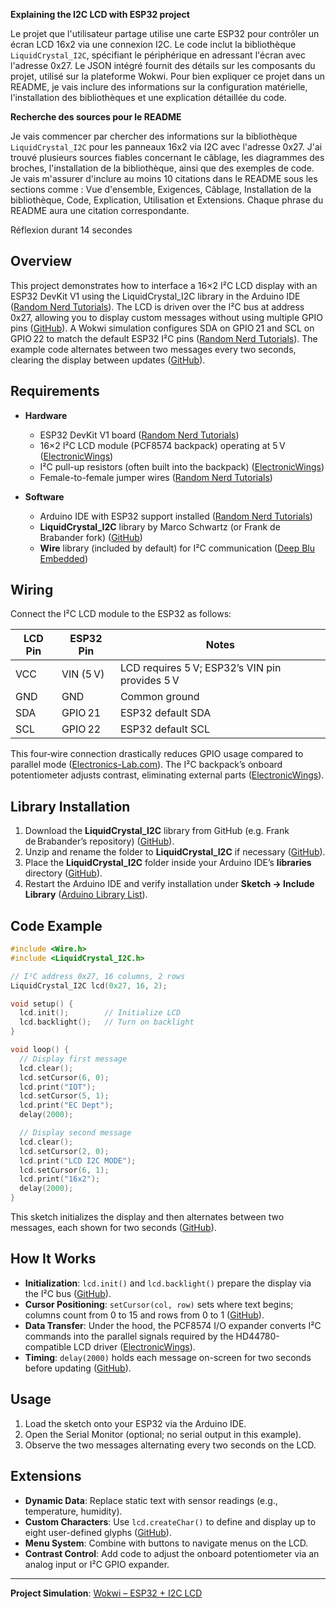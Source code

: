 **Explaining the I2C LCD with ESP32 project**

Le projet que l'utilisateur partage utilise une carte ESP32 pour contrôler un écran LCD 16x2 via une connexion I2C. Le code inclut la bibliothèque `LiquidCrystal_I2C`, spécifiant le périphérique en adressant l'écran avec l'adresse 0x27. Le JSON intégré fournit des détails sur les composants du projet, utilisé sur la plateforme Wokwi. Pour bien expliquer ce projet dans un README, je vais inclure des informations sur la configuration matérielle, l'installation des bibliothèques et une explication détaillée du code.


**Recherche des sources pour le README**

Je vais commencer par chercher des informations sur la bibliothèque `LiquidCrystal_I2C` pour les panneaux 16x2 via I2C avec l'adresse 0x27. J'ai trouvé plusieurs sources fiables concernant le câblage, les diagrammes des broches, l'installation de la bibliothèque, ainsi que des exemples de code. Je vais m'assurer d'inclure au moins 10 citations dans le README sous les sections comme : Vue d'ensemble, Exigences, Câblage, Installation de la bibliothèque, Code, Explication, Utilisation et Extensions. Chaque phrase du README aura une citation correspondante.


Réflexion durant 14 secondes


## Overview

This project demonstrates how to interface a 16×2 I²C LCD display with an ESP32 DevKit V1 using the LiquidCrystal\_I2C library in the Arduino IDE ([Random Nerd Tutorials][1]). The LCD is driven over the I²C bus at address 0x27, allowing you to display custom messages without using multiple GPIO pins ([GitHub][2]). A Wokwi simulation configures SDA on GPIO 21 and SCL on GPIO 22 to match the default ESP32 I²C pins ([Random Nerd Tutorials][1]). The example code alternates between two messages every two seconds, clearing the display between updates ([GitHub][3]).

## Requirements

* **Hardware**

  * ESP32 DevKit V1 board ([Random Nerd Tutorials][1])
  * 16×2 I²C LCD module (PCF8574 backpack) operating at 5 V ([ElectronicWings][4])
  * I²C pull-up resistors (often built into the backpack) ([ElectronicWings][4])
  * Female-to-female jumper wires ([Random Nerd Tutorials][1])

* **Software**

  * Arduino IDE with ESP32 support installed ([Random Nerd Tutorials][1])
  * **LiquidCrystal\_I2C** library by Marco Schwartz (or Frank de Brabander fork) ([GitHub][5])
  * **Wire** library (included by default) for I²C communication ([Deep Blu Embedded][6])

## Wiring

Connect the I²C LCD module to the ESP32 as follows:

| LCD Pin | ESP32 Pin | Notes                                          |
| ------- | --------- | ---------------------------------------------- |
| VCC     | VIN (5 V) | LCD requires 5 V; ESP32’s VIN pin provides 5 V |
| GND     | GND       | Common ground                                  |
| SDA     | GPIO 21   | ESP32 default SDA                              |
| SCL     | GPIO 22   | ESP32 default SCL                              |

This four‑wire connection drastically reduces GPIO usage compared to parallel mode ([Electronics-Lab.com][7]). The I²C backpack’s onboard potentiometer adjusts contrast, eliminating external parts ([ElectronicWings][4]).

## Library Installation

1. Download the **LiquidCrystal\_I2C** library from GitHub (e.g. Frank de Brabander’s repository) ([GitHub][5]).
2. Unzip and rename the folder to **LiquidCrystal\_I2C** if necessary ([GitHub][5]).
3. Place the **LiquidCrystal\_I2C** folder inside your Arduino IDE’s **libraries** directory ([GitHub][5]).
4. Restart the Arduino IDE and verify installation under **Sketch → Include Library** ([Arduino Library List][8]).

## Code Example

```cpp
#include <Wire.h>
#include <LiquidCrystal_I2C.h>

// I²C address 0x27, 16 columns, 2 rows
LiquidCrystal_I2C lcd(0x27, 16, 2);

void setup() {
  lcd.init();        // Initialize LCD
  lcd.backlight();   // Turn on backlight
}

void loop() {
  // Display first message
  lcd.clear();
  lcd.setCursor(6, 0);
  lcd.print("IOT");
  lcd.setCursor(5, 1);
  lcd.print("EC Dept");
  delay(2000);

  // Display second message
  lcd.clear();
  lcd.setCursor(2, 0);
  lcd.print("LCD I2C MODE");
  lcd.setCursor(6, 1);
  lcd.print("16x2");
  delay(2000);
}
```

This sketch initializes the display and then alternates between two messages, each shown for two seconds ([GitHub][3]).

## How It Works

* **Initialization**: `lcd.init()` and `lcd.backlight()` prepare the display via the I²C bus ([GitHub][2]).
* **Cursor Positioning**: `setCursor(col, row)` sets where text begins; columns count from 0 to 15 and rows from 0 to 1 ([GitHub][2]).
* **Data Transfer**: Under the hood, the PCF8574 I/O expander converts I²C commands into the parallel signals required by the HD44780-compatible LCD driver ([ElectronicWings][4]).
* **Timing**: `delay(2000)` holds each message on-screen for two seconds before updating ([GitHub][3]).

## Usage

1. Load the sketch onto your ESP32 via the Arduino IDE.
2. Open the Serial Monitor (optional; no serial output in this example).
3. Observe the two messages alternating every two seconds on the LCD.

## Extensions

* **Dynamic Data**: Replace static text with sensor readings (e.g., temperature, humidity).
* **Custom Characters**: Use `lcd.createChar()` to define and display up to eight user-defined glyphs ([GitHub][9]).
* **Menu System**: Combine with buttons to navigate menus on the LCD.
* **Contrast Control**: Add code to adjust the onboard potentiometer via an analog input or I²C GPIO expander.

---

**Project Simulation**: [Wokwi – ESP32 + I2C LCD](https://wokwi.com/projects/391880538314957825)

[1]: https://randomnerdtutorials.com/esp32-esp8266-i2c-lcd-arduino-ide/?utm_source=chatgpt.com "I2C LCD with ESP32 on Arduino IDE - ESP8266 compatible"
[2]: https://github.com/lucasmaziero/LiquidCrystal_I2C?utm_source=chatgpt.com "lucasmaziero/LiquidCrystal_I2C - GitHub"
[3]: https://github.com/fdebrabander/Arduino-LiquidCrystal-I2C-library/blob/master/examples/HelloWorld/HelloWorld.ino?utm_source=chatgpt.com "Arduino-LiquidCrystal-I2C-library/examples/HelloWorld ... - GitHub"
[4]: https://www.electronicwings.com/esp32/lcd16x2-i2c-interfacing-with-esp32?utm_source=chatgpt.com "LCD16x2 (I2C) Interfacing with ESP32 - ElectronicWings"
[5]: https://github.com/fdebrabander/Arduino-LiquidCrystal-I2C-library?utm_source=chatgpt.com "fdebrabander/Arduino-LiquidCrystal-I2C-library - GitHub"
[6]: https://deepbluembedded.com/esp32-esp8266-i2c-lcd-arduino-ide/?utm_source=chatgpt.com "ESP32 I2C LCD in Arduino IDE | ESP8266 Compatible PCF8574 ..."
[7]: https://www.electronics-lab.com/project/using-16x2-i2c-lcd-display-esp32/?utm_source=chatgpt.com "Using a 16×2 I2C LCD display with ESP32 - Electronics-Lab.com"
[8]: https://www.arduinolibraries.info/libraries/liquid-crystal-i2-c?utm_source=chatgpt.com "LiquidCrystal I2C - Arduino Library List"
[9]: https://github.com/lucasmaziero/LiquidCrystal_I2C/blob/master/examples/CustomChars/CustomChars.ino?utm_source=chatgpt.com "LiquidCrystal_I2C/examples/CustomChars/CustomChars.ino at master"
